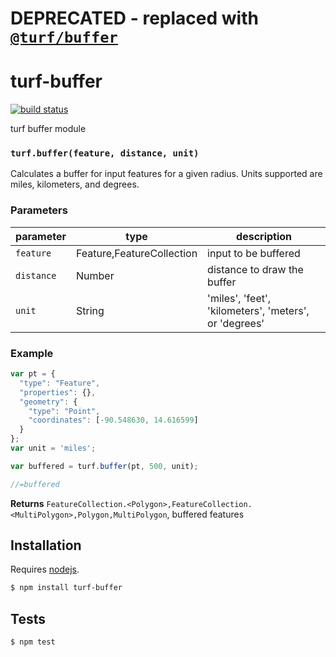 # DEPRECATED - replaced with [`@turf/buffer`](https://github.com/Turfjs/turf/tree/master/packages/turf-buffer)
# turf-buffer

[![build status](https://secure.travis-ci.org/Turfjs/turf-buffer.png)](http://travis-ci.org/Turfjs/turf-buffer)

turf buffer module


### `turf.buffer(feature, distance, unit)`

Calculates a buffer for input features for a given radius. Units supported are miles, kilometers, and degrees.


### Parameters

| parameter  | type                       | description                                           |
| ---------- | -------------------------- | ----------------------------------------------------- |
| `feature`  | Feature\,FeatureCollection | input to be buffered                                  |
| `distance` | Number                     | distance to draw the buffer                           |
| `unit`     | String                     | 'miles', 'feet', 'kilometers', 'meters', or 'degrees' |


### Example

```js
var pt = {
  "type": "Feature",
  "properties": {},
  "geometry": {
    "type": "Point",
    "coordinates": [-90.548630, 14.616599]
  }
};
var unit = 'miles';

var buffered = turf.buffer(pt, 500, unit);

//=buffered
```


**Returns** `FeatureCollection.<Polygon>,FeatureCollection.<MultiPolygon>,Polygon,MultiPolygon`, buffered features 

## Installation

Requires [nodejs](http://nodejs.org/).

```sh
$ npm install turf-buffer
```

## Tests

```sh
$ npm test
```



